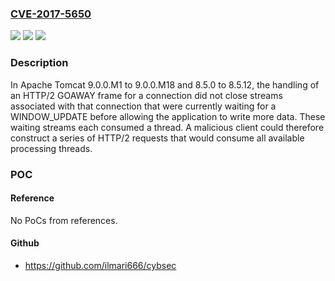 ### [CVE-2017-5650](https://cve.mitre.org/cgi-bin/cvename.cgi?name=CVE-2017-5650)
![](https://img.shields.io/static/v1?label=Product&message=Apache%20Tomcat&color=blue)
![](https://img.shields.io/static/v1?label=Version&message=n%2Fa&color=blue)
![](https://img.shields.io/static/v1?label=Vulnerability&message=Denial%20of%20Service&color=brighgreen)

### Description

In Apache Tomcat 9.0.0.M1 to 9.0.0.M18 and 8.5.0 to 8.5.12, the handling of an HTTP/2 GOAWAY frame for a connection did not close streams associated with that connection that were currently waiting for a WINDOW_UPDATE before allowing the application to write more data. These waiting streams each consumed a thread. A malicious client could therefore construct a series of HTTP/2 requests that would consume all available processing threads.

### POC

#### Reference
No PoCs from references.

#### Github
- https://github.com/ilmari666/cybsec

